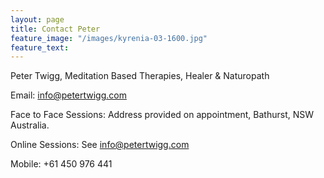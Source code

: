 ```yaml
---
layout: page
title: Contact Peter
feature_image: "/images/kyrenia-03-1600.jpg"
feature_text:
---
```


Peter Twigg, Meditation Based Therapies, Healer & Naturopath

Email: [info@petertwigg.com](mailto:info@petertwigg.com)

Face to Face Sessions: Address provided on appointment, Bathurst, NSW Australia. 

Online Sessions: See [info@petertwigg.com](mailto:info@petertwigg.com)

Mobile: +61 450 976 441


